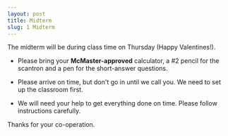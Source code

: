 ```yaml
---
layout: post
title: Midterm
slug: 1 Midterm
---
```


The midterm will be during class time on Thursday (Happy Valentines!).

* Please bring your __McMaster-approved__ calculator, a #2 pencil for the scantron and a pen for the short-answer questions.

* Please arrive on time, but don't go in until we call you. We need to set up the classroom first.

* We will need your help to get everything done on time. Please follow instructions carefully.

Thanks for your co-operation.
